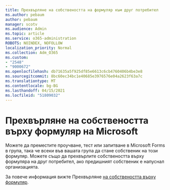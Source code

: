 ```yaml
---
title: Прехвърляне на собствеността на формуляр към друг потребител
ms.author: pebaum
author: pebaum
manager: scotv
ms.audience: Admin
ms.topic: article
ms.service: o365-administration
ROBOTS: NOINDEX, NOFOLLOW
localization_priority: Normal
ms.collection: Adm_O365
ms.custom:
- "2548"
- "9000672"
ms.openlocfilehash: db71635a5f925df85e6613c6cb4760406b4be3e8
ms.sourcegitcommit: 8bc60ec34bc1e40685e3976576e04a2623f63a7c
ms.translationtype: MT
ms.contentlocale: bg-BG
ms.lasthandoff: 04/15/2021
ms.locfileid: "51809032"
---
```

# <a name="transfer-ownership-of-a-microsoft-form"></a>Прехвърляне на собствеността върху формуляр на Microsoft

Можете да преместите проучване, тест или запитване в Microsoft Forms в група, така че всеки във вашата група да стане собственик на този формуляр. Можете също да прехвърлите собствеността върху формуляра на друг потребител, ако предишният собственик е напуснал организацията.

За повече информация вижте Прехвърляне [на собствеността върху формуляр](https://support.office.com/article/Transfer-ownership-of-a-form-921a6361-a4e5-44ea-bce9-c4ed63aa54b4).